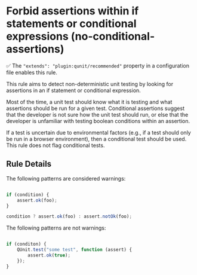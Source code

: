 # Forbid assertions within if statements or conditional expressions (no-conditional-assertions)

:white_check_mark: The `"extends": "plugin:qunit/recommended"` property in a configuration file enables this rule.

This rule aims to detect non-deterministic unit testing by looking for assertions in an if statement or conditional expression.

Most of the time, a unit test should know what it is testing and what assertions should be run for a given test. Conditional assertions suggest that the developer is not sure how the unit test should run, or else that the developer is unfamiliar with testing boolean conditions within an assertion.

If a test is uncertain due to environmental factors (e.g., if a test should only be run in a browser environment), then a conditional test should be used. This rule does not flag conditional tests.

## Rule Details

The following patterns are considered warnings:

```js

if (condition) {
    assert.ok(foo);
}

condition ? assert.ok(foo) : assert.notOk(foo);

```

The following patterns are not warnings:

```js

if (conditon) {
    QUnit.test("some test", function (assert) {
        assert.ok(true);
    });
}

```
